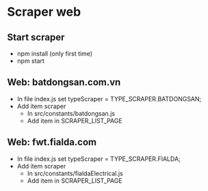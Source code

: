 # Scraper web

## Start scraper

- npm install (only first time)
- npm start

## Web: batdongsan.com.vn

- In file index.js set typeScraper = TYPE_SCRAPER.BATDONGSAN;
- Add item scraper
  - In src/constants/batdongsan.js
  - Add item in SCRAPER_LIST_PAGE

## Web: fwt.fialda.com

- In file index.js set typeScraper = TYPE_SCRAPER.FIALDA;
- Add item scraper
  - In src/constants/fialdaElectrical.js
  - Add item in SCRAPER_LIST_PAGE
